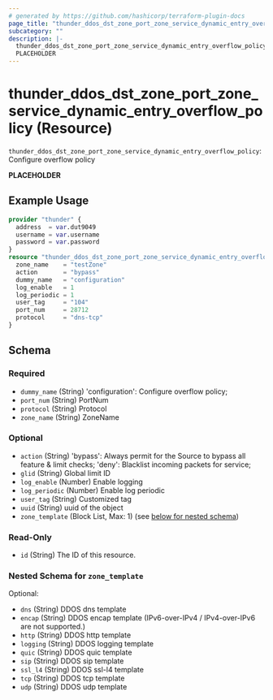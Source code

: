 ```yaml
---
# generated by https://github.com/hashicorp/terraform-plugin-docs
page_title: "thunder_ddos_dst_zone_port_zone_service_dynamic_entry_overflow_policy Resource - terraform-provider-thunder"
subcategory: ""
description: |-
  thunder_ddos_dst_zone_port_zone_service_dynamic_entry_overflow_policy: Configure overflow policy
  PLACEHOLDER
---
```


# thunder_ddos_dst_zone_port_zone_service_dynamic_entry_overflow_policy (Resource)

`thunder_ddos_dst_zone_port_zone_service_dynamic_entry_overflow_policy`: Configure overflow policy

__PLACEHOLDER__

## Example Usage

```terraform
provider "thunder" {
  address  = var.dut9049
  username = var.username
  password = var.password
}
resource "thunder_ddos_dst_zone_port_zone_service_dynamic_entry_overflow_policy" "thunder_ddos_dst_zone_port_zone_service_dynamic_entry_overflow_policy" {
  zone_name    = "testZone"
  action       = "bypass"
  dummy_name   = "configuration"
  log_enable   = 1
  log_periodic = 1
  user_tag     = "104"
  port_num     = 28712
  protocol     = "dns-tcp"
}
```

<!-- schema generated by tfplugindocs -->
## Schema

### Required

- `dummy_name` (String) 'configuration': Configure overflow policy;
- `port_num` (String) PortNum
- `protocol` (String) Protocol
- `zone_name` (String) ZoneName

### Optional

- `action` (String) 'bypass': Always permit for the Source to bypass all feature & limit checks; 'deny': Blacklist incoming packets for service;
- `glid` (String) Global limit ID
- `log_enable` (Number) Enable logging
- `log_periodic` (Number) Enable log periodic
- `user_tag` (String) Customized tag
- `uuid` (String) uuid of the object
- `zone_template` (Block List, Max: 1) (see [below for nested schema](#nestedblock--zone_template))

### Read-Only

- `id` (String) The ID of this resource.

<a id="nestedblock--zone_template"></a>
### Nested Schema for `zone_template`

Optional:

- `dns` (String) DDOS dns template
- `encap` (String) DDOS encap template (IPv6-over-IPv4 / IPv4-over-IPv6 are not supported.)
- `http` (String) DDOS http template
- `logging` (String) DDOS logging template
- `quic` (String) DDOS quic template
- `sip` (String) DDOS sip template
- `ssl_l4` (String) DDOS ssl-l4 template
- `tcp` (String) DDOS tcp template
- `udp` (String) DDOS udp template



